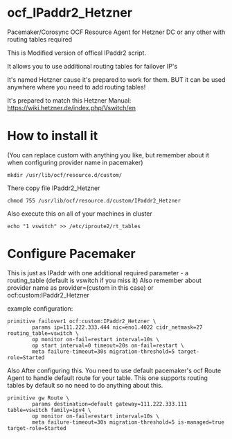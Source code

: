 # ocf_IPaddr2_Hetzner
Pacemaker/Corosync OCF Resource Agent for Hetzner DC or any other with routing tables required

This is Modified version of offical IPaddr2 script.

It allows you to use additional routing tables for failover IP's

It's named Hetzner cause it's prepared to work for them. BUT it can be used anywhere where you need to add routing tables!

It's prepared to match this Hetzner Manual:
https://wiki.hetzner.de/index.php/Vswitch/en


# How to install it

(You can replace custom with anything you like, but remember about it when configuring provider name in pacemaker)
```
mkdir /usr/lib/ocf/resource.d/custom/
```
There copy file IPaddr2_Hetzner
```
chmod 755 /usr/lib/ocf/resource.d/custom/IPaddr2_Hetzner
```
Also execute this on all of your machines in cluster
```
echo "1 vswitch" >> /etc/iproute2/rt_tables
```


# Configure Pacemaker

This is just as IPaddr with one additional required parameter - a routing_table (default is vswitch if you miss it)
Also remember about provider name as provider=(custom in this case) or ocf:custom:IPaddr2_Hetzner


example configuration:
```
primitive failover1 ocf:custom:IPaddr2_Hetzner \
        params ip=111.222.333.444 nic=eno1.4022 cidr_netmask=27 routing_table=vswitch \
        op monitor on-fail=restart interval=10s \
        op start interval=0 timeout=20s on-fail=restart \
        meta failure-timeout=30s migration-threshold=5 target-role=Started
```

Also After configuring this. You need to use default pacemaker's ocf Route Agent to handle default route for your table. This one supports routing tables by default so no need to do anything about this.

```
primitive gw Route \
        params destination=default gateway=111.222.333.111 table=vswitch family=ipv4 \
        op monitor on-fail=restart interval=10s \
        meta failure-timeout=30s migration-threshold=5 is-managed=true target-role=Started
```
